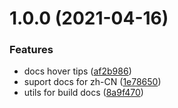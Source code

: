 # 1.0.0 (2021-04-16)


### Features

* docs hover tips ([af2b986](https://github.com/HULANG-BTB/element-ui-helper/commit/af2b986f44a9dedf89cb238bea98b103feac5a7f))
* suport docs for zh-CN ([1e78650](https://github.com/HULANG-BTB/element-ui-helper/commit/1e7865088631536cad982b63b6ba5ffa80adaff1))
* utils for build docs ([8a9f470](https://github.com/HULANG-BTB/element-ui-helper/commit/8a9f4700ddd7e923b828ddacb7912fb631c8b9d5))



